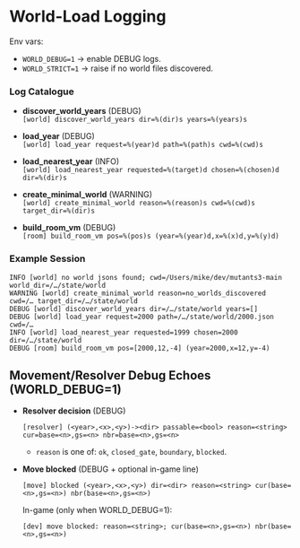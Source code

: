 # World-Load Logging

Env vars:
- `WORLD_DEBUG=1` → enable DEBUG logs.
- `WORLD_STRICT=1` → raise if no world files discovered.

### Log Catalogue

- **discover_world_years** (DEBUG)  
  `[world] discover_world_years dir=%(dir)s years=%(years)s`

- **load_year** (DEBUG)  
  `[world] load_year request=%(year)d path=%(path)s cwd=%(cwd)s`

- **load_nearest_year** (INFO)  
  `[world] load_nearest_year requested=%(target)d chosen=%(chosen)d dir=%(dir)s`

- **create_minimal_world** (WARNING)  
  `[world] create_minimal_world reason=%(reason)s cwd=%(cwd)s target_dir=%(dir)s`

- **build_room_vm** (DEBUG)  
  `[room] build_room_vm pos=%(pos)s (year=%(year)d,x=%(x)d,y=%(y)d)`

### Example Session

```
INFO [world] no world jsons found; cwd=/Users/mike/dev/mutants3-main world_dir=/…/state/world
WARNING [world] create_minimal_world reason=no_worlds_discovered cwd=/… target_dir=/…/state/world
DEBUG [world] discover_world_years dir=/…/state/world years=[]
DEBUG [world] load_year request=2000 path=/…/state/world/2000.json cwd=/…
INFO [world] load_nearest_year requested=1999 chosen=2000 dir=/…/state/world
DEBUG [room] build_room_vm pos=[2000,12,-4] (year=2000,x=12,y=-4)
```

## Movement/Resolver Debug Echoes (WORLD_DEBUG=1)

- **Resolver decision** (DEBUG)
  ```
  [resolver] (<year>,<x>,<y>)-><dir> passable=<bool> reason=<string> cur=base=<n>,gs=<n> nbr=base=<n>,gs=<n>
  ```
  - `reason` is one of: `ok`, `closed_gate`, `boundary`, `blocked`.

- **Move blocked** (DEBUG + optional in-game line)
  ```
  [move] blocked (<year>,<x>,<y>) dir=<dir> reason=<string> cur(base=<n>,gs=<n>) nbr(base=<n>,gs=<n>)
  ```
  In-game (only when WORLD_DEBUG=1):
  ```
  [dev] move blocked: reason=<string>; cur(base=<n>,gs=<n>) nbr(base=<n>,gs=<n>)
  ```
